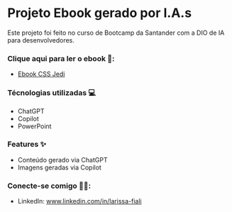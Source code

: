 # Projeto Ebook gerado por I.A.s 
 Este projeto foi feito no curso de Bootcamp da Santander com a DIO de IA para desenvolvedores.


### Clique aqui para ler o ebook 📖:
- [Ebook CSS Jedi](./ebook/ebook-css-jedi)



### Técnologias utilizadas 💻
- ChatGPT
- Copilot 
- PowerPoint


### Features ✨
- Conteúdo gerado via ChatGPT
- Imagens geradas via Copilot

### Conecte-se comigo 🤳🏻:
- LinkedIn: www.linkedin.com/in/larissa-fiali


